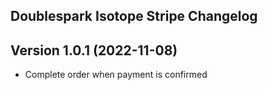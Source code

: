 Doublespark Isotope Stripe Changelog
--------------------------------------
Version 1.0.1 (2022-11-08)
--------------------------
- Complete order when payment is confirmed